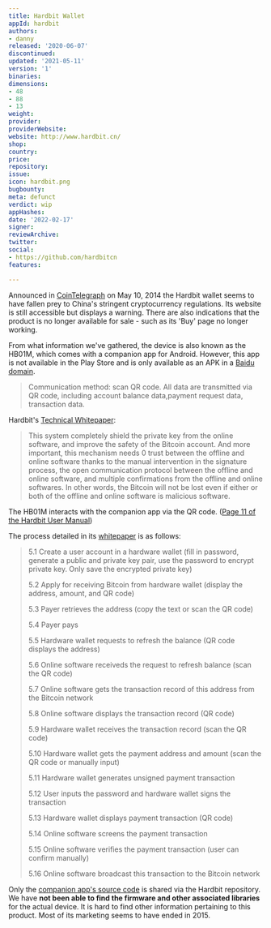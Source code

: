 ```yaml
---
title: Hardbit Wallet
appId: hardbit
authors:
- danny
released: '2020-06-07'
discontinued: 
updated: '2021-05-11'
version: '1'
binaries: 
dimensions:
- 48
- 88
- 13
weight: 
provider: 
providerWebsite: 
website: http://www.hardbit.cn/
shop: 
country: 
price: 
repository: 
issue: 
icon: hardbit.png
bugbounty: 
meta: defunct
verdict: wip
appHashes: 
date: '2022-02-17'
signer: 
reviewArchive: 
twitter: 
social:
- https://github.com/hardbitcn
features: 

---
```


Announced in [CoinTelegraph](https://cointelegraph.com/news/china_releases_hardbit_hardware_wallet) on May 10, 2014 the Hardbit wallet seems to have fallen prey to China's stringent cryptocurrency regulations. Its website is still accessible but displays a warning. There are also indications that the product is no longer available for sale - such as its 'Buy' page no longer working.

From what information we've gathered, the device is also known as the HB01M, which comes with a companion app for Android. However, this app is not available in the Play Store and is only available as an APK in a [Baidu domain](https://pan.baidu.com/s/1hqSYqP2). 

> Communication method: scan QR code. All data are transmitted via QR code, including account balance data,payment request data, transaction data.

Hardbit's [Technical Whitepaper](http://hardbit.cn/index.php/techonology/3-whitepaper):

> This system completely shield the private key from the online software, and improve the safety of the Bitcoin account. And more important, this mechanism needs 0 trust between the offline and online software thanks to the manual intervention in the signature process, the open communication protocol between the offline and online software, and multiple confirmations from the offline and online softwares. In other words, the Bitcoin will not be lost even if either or both of the offline and online software is malicious software.

The HB01M interacts with the companion app via the QR code. ([Page 11 of the Hardbit User Manual](https://pan.baidu.com/s/1ntjw0BJ))

The process detailed in its [whitepaper](http://hardbit.cn/index.php/techonology/3-whitepaper) is as follows:

> 5.1 Create a user account in a hardware wallet (fill in password, generate a public and private key pair, use the password to encrypt private key. Only save the encrypted private key)
>
> 5.2 Apply for receiving Bitcoin from hardware wallet (display the address, amount, and QR code)
>
> 5.3 Payer retrieves the address (copy the text or scan the QR code)
>
> 5.4 Payer pays 
>
> 5.5 Hardware wallet requests to refresh the balance (QR code displays the address)
>
> 5.6 Online software receiveds the request to refresh balance (scan the QR code)
>
> 5.7 Online software gets the transaction record of this address from the Bitcoin network
>
> 5.8 Online software displays the transaction record (QR code)
>
> 5.9 Hardware wallet receives the transaction record (scan the QR code)
> 
> 5.10 Hardware wallet gets the payment address and amount (scan the QR code or manually input)
> 
> 5.11 Hardware wallet generates unsigned payment transaction
>
> 5.12 User inputs the password and hardware wallet signs the transaction
>
> 5.13 Hardware wallet displays payment transaction (QR code)
>
> 5.14 Online software screens the payment transaction
>
> 5.15 Online software verifies the payment transaction (user can confirm manually)
>
> 5.16 Online software broadcast this transaction to the Bitcoin network

Only the [companion app's source code](https://github.com/hardbitcn/HardbitSafetyCheck) is shared via the Hardbit repository. We have **not been able to find the firmware and other associated libraries** for the actual device. It is hard to find other information pertaining to this product. Most of its marketing seems to have ended in 2015.   